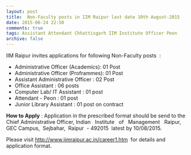 ```yaml
---
layout: post
title:  Non-Faculty posts in IIM Raipur last date 10th August-2015
date: 2015-06-24 22:50
comments: true
tags: Assistant Attendant Chhattisgarh IIM Institute Officer Peon
archive: false
---
```

IIM Raipur invites applications for following Non-Faculty posts  :

- Administrative Officer (Academics): 01 Post
- Administrative Officer (Proframmes): 01 Post
- Assistant Administrative Officer : 02 Post 
- Office Assistant : 06 posts
- Computer Lab/ IT Assistant : 01 post
- Attendant - Peon : 01 post
- Junior Library Assistant : 01 post on contract 

**How to Apply** : Application in the prescribed format should be send to the Chief Administrative Officer, Indian   Institute   of   Management   Raipur,   GEC Campus,  Sejbahar,  Raipur  - 492015  latest by 10/08/2015. 

Please visit <http://www.iimraipur.ac.in/career1.htm>  for details and application format.  








 





